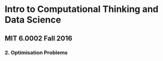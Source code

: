 # Intro to Computational Thinking and Data Science
## MIT 6.0002 Fall 2016
### 2. Optimisation Problems


